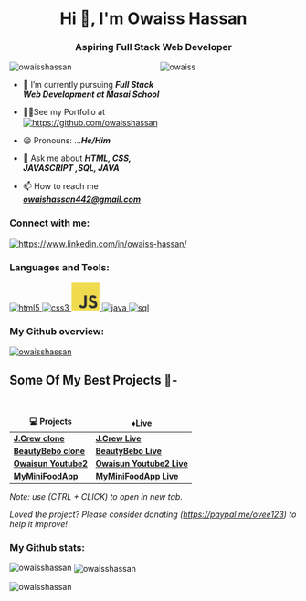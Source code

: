 

<h1 align="center">Hi 👋, I'm Owaiss Hassan</h1>

<h3 align="center">Aspiring Full Stack Web Developer</h3>
<img align="right" src="https://user-images.githubusercontent.com/101388764/185340889-4ed8dcc4-b5d4-4001-97a0-9ce8057c4c56.jpg" alt="owaiss" height="240" width="240" />

<p align="left"> <img src="https://komarev.com/ghpvc/?username=owaisshassan&label=Profile%20views&color=0e75b6&style=flat" alt="owaisshassan" /> </p>



- 🌱 I’m currently pursuing ***Full Stack Web Development at Masai School***

- 👨‍💻See my Portfolio at <a target="_blank" href="https://owaisshassan-portfolio.netlify.app/" ><img align="center" src="https://cloud.githubusercontent.com/assets/17016297/18839843/0e06a67a-83d2-11e6-993a-b35a182500e0.png" alt="https://github.com/owaisshassan" height="40" width="40" /></a>

- 😄 Pronouns: ...***He/Him***
- 💬 Ask me about ***HTML, CSS, JAVASCRIPT ,SQL, JAVA***
- 📫 How to reach me ***owaishassan442@gmail.com***

<h3 align="left">Connect with me:</h3>
<p align="left">
<a target="_blank" href="https://www.linkedin.com/in/owaiss-hassan/" ><img align="center" src="https://raw.githubusercontent.com/rahuldkjain/github-profile-readme-generator/master/src/images/icons/Social/linked-in-alt.svg" alt="https://www.linkedin.com/in/owaiss-hassan/" height="30" width="40" /></a>
</p>

<h3 align="left">Languages and Tools:</h3>
<p align="left"> <a target="_blank" href="https://www.w3.org/html/"  rel="noreferrer"> <img src="https://img.icons8.com/external-flaticons-lineal-color-flat-icons/2x/external-html-5-mobile-app-development-flaticons-lineal-color-flat-icons.png"  alt="html5" width="50" height="50"/> </a><a target="_blank" href="https://www.w3schools.com/css/" rel="noreferrer"> <img src="https://img.icons8.com/external-flat-juicy-fish/2x/external-css-coding-and-development-flat-flat-juicy-fish.png" alt="css3" width="50" height="50"/> </a><a target="_blank" href="https://developer.mozilla.org/en-US/docs/Web/JavaScript" rel="noreferrer"> <img src="https://raw.githubusercontent.com/devicons/devicon/master/icons/javascript/javascript-original.svg" alt="javascript" width="50" height="50"/> </a>
<a target="_blank" href="https://developer.mozilla.org/en-US/docs/Web/Java"  rel="noreferrer"> <img src="https://image.shutterstock.com/image-vector/java-programming-language-art-logo-260nw-2097680263.jpg" alt="java" width="45" height="50"/> </a><a target="_blank" href="https://developer.mozilla.org/en-US/docs/Web/SQL" rel="noreferrer"> <img src="https://user-images.githubusercontent.com/101388764/185338546-e7ce22d1-f03a-4596-83b9-0112e5f22420.png" alt="sql" width="50" height="50"/> </a></p>

<h3 align="left" >My Github overview: </h3>
<p align="left" width="100" > <a href="https://github.com/ryo-ma/github-profile-trophy"><img  display="flex"  src="https://github-profile-trophy.vercel.app/?username=owaisshassan&column=6&margin-w=15&margin-h=15&theme=onedark" alt="owaisshassan" /></a> </p>

## Some Of My Best Projects 🚀-

  <br />
  <table>
    <thead align="center">
      <tr border: none;>
        <td><b>💻 Projects</b></td>
         <td><b> ♦️Live </b></td>
      </tr>
    </thead>
    <tbody>
       <tr>
	   <td><a target="_blank"  href="https://github.com/Ashirvad121/J.Crew---Unit-2" ><b> J.Crew clone</b></a></td>
           <td><a target="_blank"  href="https://resonant-puppy-8f1ee8.netlify.app/" ><b> J.Crew Live</b></a></td>
       </tr>
       <tr>
          <td><a target="_blank"  href="https://github.com/Kapil7982/unit3project/tree/main/BeboBeauty"><b> BeautyBebo clone</b></a></td>
          <td><a target="_blank"  href="https://playful-biscochitos-3f878c.netlify.app/"><b> BeautyBebo Live</b></a></td>
      </tr>
        </tr>
       <tr>
          <td><a target="_blank"  href="https://github.com/owaisshassan/MyYoutube2"><b>Owaisun Youtube2</b></a></td>
          <td><a target="_blank"  href="https://delicate-truffle-698870.netlify.app/"><b> Owaisun Youtube2 Live</b></a></td>
      </tr>
        </tr>
       <tr>
          <td><a target="_blank"  href="https://github.com/owaisshassan/MyMiniFoodApp"><b> MyMiniFoodApp</b></a></td>
          <td><a target="_blank"  href="https://astonishing-pony-72963d.netlify.app/"><b> MyMiniFoodApp Live</b></a></td>
      </tr>
       </tbody>
  </table>
  
  <p><i>Note: use (CTRL + CLICK) to open in new tab.</i></p>
  
<i>Loved the project? Please consider donating (https://paypal.me/ovee123) to help it improve!</i>

<h3 align="left" >My Github stats: </h3>
<p><img align="left" src="https://github-readme-stats.vercel.app/api/top-langs?username=owaisshassan&show_icons=true&locale=en&layout=compact" alt="owaisshassan" /></p>

<p>&nbsp;<img align="center" src="https://github-readme-stats.vercel.app/api?username=owaisshassan&show_icons=true&locale=en" alt="owaisshassan" width="400"/></p>

<p><img align="center" src="https://github-readme-streak-stats.herokuapp.com/?user=owaisshassan&" alt="owaisshassan" /></p>

